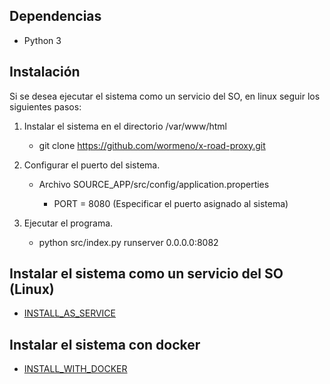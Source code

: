 ## Dependencias
* Python 3

## Instalación

Si se desea ejecutar el sistema como un servicio del SO, en linux seguir los siguientes pasos:
1. Instalar el sistema en el directorio /var/www/html
   * git clone https://github.com/wormeno/x-road-proxy.git

2. Configurar el puerto del sistema. 
   * Archivo SOURCE_APP/src/config/application.properties
     
     * PORT = 8080 (Especificar el puerto asignado al sistema)

3. Ejecutar el programa.
   * python src/index.py runserver 0.0.0.0:8082 

## Instalar el sistema como un servicio del SO (Linux)
* [INSTALL_AS_SERVICE](INSTALL_AS_SERVICE.md)

## Instalar el sistema con docker
* [INSTALL_WITH_DOCKER](INSTALL_WITH_DOCKER.md)
